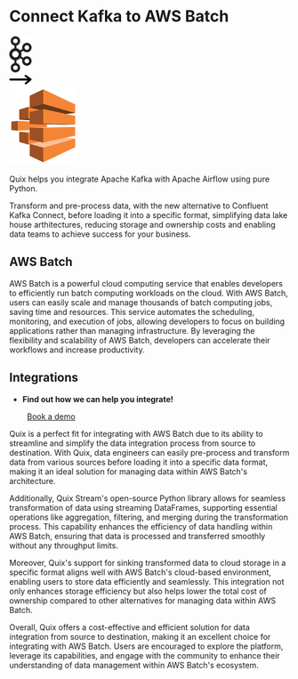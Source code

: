 # Connect Kafka to AWS Batch

<div class="connect-images cards blog-grid-card" markdown>
<div>
<img src="../images/kafka_logo.png" width="40px" />
</div>
<div>
<img src="../images/arrow.svg" width="40px" />
</div>
<div>
<img src="./images/aws-batch_1.jpg" />
</div>
</div>

Quix helps you integrate Apache Kafka with Apache Airflow using pure Python.

Transform and pre-process data, with the new alternative to Confluent Kafka Connect, before loading it into a specific format, simplifying data lake house arthitectures, reducing storage and ownership costs and enabling data teams to achieve success for your business.

## AWS Batch

AWS Batch is a powerful cloud computing service that enables developers to efficiently run batch computing workloads on the cloud. With AWS Batch, users can easily scale and manage thousands of batch computing jobs, saving time and resources. This service automates the scheduling, monitoring, and execution of jobs, allowing developers to focus on building applications rather than managing infrastructure. By leveraging the flexibility and scalability of AWS Batch, developers can accelerate their workflows and increase productivity.

## Integrations

<div class="grid cards" markdown>

- __Find out how we can help you integrate!__

    <a class="md-button md-button--primary" href="https://share.hsforms.com/1iW0TmZzKQMChk0lxd_tGiw4yjw2?__hstc=175542013.2303933fbd746c0ac86d9ccbe9bc9100.1728383268831.1729603416735.1729620918855.31&__hssc=175542013.1.1729620918855&__hsfp=2132701734" target="_blank" style="margin:.5rem;">Book a demo</a>

</div>


Quix is a perfect fit for integrating with AWS Batch due to its ability to streamline and simplify the data integration process from source to destination. With Quix, data engineers can easily pre-process and transform data from various sources before loading it into a specific data format, making it an ideal solution for managing data within AWS Batch's architecture.

Additionally, Quix Stream's open-source Python library allows for seamless transformation of data using streaming DataFrames, supporting essential operations like aggregation, filtering, and merging during the transformation process. This capability enhances the efficiency of data handling within AWS Batch, ensuring that data is processed and transferred smoothly without any throughput limits.

Moreover, Quix's support for sinking transformed data to cloud storage in a specific format aligns well with AWS Batch's cloud-based environment, enabling users to store data efficiently and seamlessly. This integration not only enhances storage efficiency but also helps lower the total cost of ownership compared to other alternatives for managing data within AWS Batch.

Overall, Quix offers a cost-effective and efficient solution for data integration from source to destination, making it an excellent choice for integrating with AWS Batch. Users are encouraged to explore the platform, leverage its capabilities, and engage with the community to enhance their understanding of data management within AWS Batch's ecosystem.

